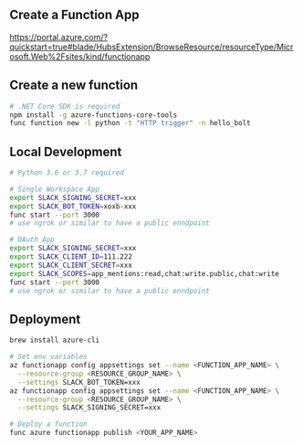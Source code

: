 ## Create a Function App

https://portal.azure.com/?quickstart=true#blade/HubsExtension/BrowseResource/resourceType/Microsoft.Web%2Fsites/kind/functionapp

## Create a new function

```bash
# .NET Core SDK is required
npm install -g azure-functions-core-tools
func function new -l python -t "HTTP trigger" -n hello_bolt
```

## Local Development

```bash
# Python 3.6 or 3.7 required

# Single Workspace App
export SLACK_SIGNING_SECRET=xxx
export SLACK_BOT_TOKEN=xoxb-xxx
func start --port 3000
# use ngrok or similar to have a public enndpoint

# OAuth App
export SLACK_SIGNING_SECRET=xxx
export SLACK_CLIENT_ID=111.222
export SLACK_CLIENT_SECRET=xxx
export SLACK_SCOPES=app_mentions:read,chat:write.public,chat:write
func start --port 3000
# use ngrok or similar to have a public enndpoint
```

## Deployment

```bash
brew install azure-cli

# Set env variables
az functionapp config appsettings set --name <FUNCTION_APP_NAME> \
  --resource-group <RESOURCE_GROUP_NAME> \
  --settings SLACK_BOT_TOKEN=xxx
az functionapp config appsettings set --name <FUNCTION_APP_NAME> \
  --resource-group <RESOURCE_GROUP_NAME> \
  --settings SLACK_SIGNING_SECRET=xxx

# Deploy a function
func azure functionapp publish <YOUR_APP_NAME>
```
